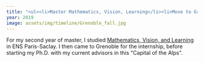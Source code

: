 ```yaml
---
title: "<ul><li>Master Mathematics, Vision, Learning</li><li>Move to Grenoble and start Ph.D.</li></ul>"
year: 2019
image: assets/img/timeline/Grenoble_fall.jpg
---
```

For my second year of master, I studied
[Mathematics, Vision, and Learning](https://www.universite-paris-saclay.fr/en/education/master/mathematics-and-applications/m2-mathematics-vision-learning) in ENS Paris-Saclay.
I then came to Grenoble for the internship, before starting my Ph.D. with my current advisors
in this "Capital of the Alps".
